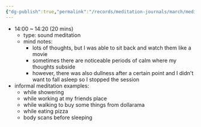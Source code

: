 ```yaml
---
{"dg-publish":true,"permalink":"/records/meditation-journals/march/meditation-journal-for-2023-03-12/","tags":["type/meditation-journal-entry info/phil-384/meditation-journal-entry"]}
---
```



- 14:00 ~ 14:20 (20 mins)
	- type: sound meditation
	- mind notes:
		- lots of thoughts, but I was able to sit back and watch them like a movie
		- sometimes there are noticeable periods of calm where my thoughts subside
		- however, there was also dullness after a certain point and I didn't want to fall asleep so I stopped the session
- informal meditation examples:
	- while showering
	- while working at my friends place
	- while walking to buy some things from dollarama
	- while eating pizza 
	- body scans before sleeping